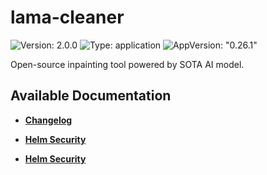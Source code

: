 # lama-cleaner

![Version: 2.0.0](https://img.shields.io/badge/Version-2.0.0-informational?style=flat-square) ![Type: application](https://img.shields.io/badge/Type-application-informational?style=flat-square) ![AppVersion: "0.26.1"](https://img.shields.io/badge/AppVersion-"0.26.1"-informational?style=flat-square)

Open-source inpainting tool powered by SOTA AI model.

## Available Documentation

- [**Changelog**](CHANGELOG)

- [**Helm Security**](container-security)

- [**Helm Security**](helm-security)

